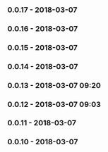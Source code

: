 ### 0.0.17 - 2018-03-07
### 0.0.16 - 2018-03-07
### 0.0.15 - 2018-03-07
### 0.0.14 - 2018-03-07
### 0.0.13 - 2018-03-07 09:20
### 0.0.12 - 2018-03-07 09:03
### 0.0.11 - 2018-03-07
### 0.0.10 - 2018-03-07
